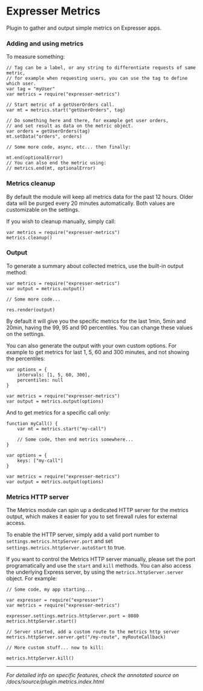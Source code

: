 # Expresser Metrics

Plugin to gather and output simple metrics on Expresser apps.

### Adding and using metrics

To measure something:

    // Tag can be a label, or any string to differentiate requests of same metric,
    // for example when requesting users, you can use the tag to define which user.
    var tag = "myUser"
    var metrics = require("expresser-metrics")

    // Start metric of a getUserOrders call.
    var mt = metrics.start("getUserOrders", tag)

    // Do something here and there, for example get user orders,
    // and set result as data on the metric object.
    var orders = getUserOrders(tag)
    mt.setData("orders", orders)

    // Some more code, async, etc... then finally:

    mt.end(optionalError)
    // You can also end the metric using:
    // metrics.end(mt, optionalError)

### Metrics cleanup

By default the module will keep all metrics data for the past 12 hours.
Older data will be purged every 20 minutes automatically. Both values
are customizable on the settings.

If you wish to cleanup manually, simply call:

    var metrics = require("expresser-metrics")
    metrics.cleanup()

### Output

To generate a summary about collected metrics, use the built-in output method:

    var metrics = require("expresser-metrics")
    var output = metrics.output()

    // Some more code...

    res.render(output)

By default it will give you the specific metrics for the last 1min, 5min and 20min,
having the 99, 95 and 90 percentiles. You can change these values on the settings.

You can also generate the output with your own custom options. For example to get
metrics for last 1, 5, 60 and 300 minutes, and not showing the percentiles:

    var options = {
        intervals: [1, 5, 60, 300],
        percentiles: null
    }

    var metrics = require("expresser-metrics")
    var output = metrics.output(options)

And to get metrics for a specific call only:

    function myCall() {
        var mt = metrics.start("my-call")

        // Some code, then end metrics somewhere...
    }

    var options = {
        keys: ["my-call"]
    }

    var metrics = require("expresser-metrics")
    var output = metrics.output(options)

### Metrics HTTP server

The Metrics module can spin up a dedicated HTTP server for the metrics output,
which makes it easier for you to set firewall rules for external access.

To enable the HTTP server, simply add a valid port number to `settings.metrics.httpServer.port`
and set `settings.metrics.httpServer.autoStart` to true.

If you want to control the Metrics HTTP server manually, please set the port programatically
and use the `start` and `kill` methods. You can also access the underlying Express server,
by using the `metrics.httpServer.server` object. For example:

    // Some code, my app starting...

    var expresser = require("expresser")
    var metrics = require("expresser-metrics")

    expresser.settings.metrics.httpServer.port = 8080
    metrics.httpServer.start()

    // Server started, add a custom route to the metrics http server
    metrics.httpServer.server.get("/my-route", myRouteCallback)

    // More custom stuff... now to kill:

    metrics.httpServer.kill()

---

*For detailed info on specific features, check the annotated source on /docs/source/plugin.metrics.index.html*
